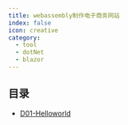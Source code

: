 ```yaml
---
title: webassembly制作电子商务网站
index: false
icon: creative
category:
  - tool
  - dotNet
  - blazor
---
```


 ## 目录
- [D01-Helloworld](D01-Helloworld.md)

